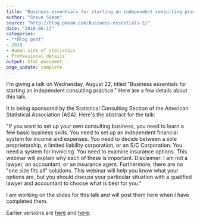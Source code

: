 ```yaml
---
title: "Business essentials for starting an independent consulting practice"
author: "Steve Simon"
source: "http://blog.pmean.com/business-essentials-2/"
date: "2018-08-17"
categories:
- "*Blog post"
- 2018
- Human side of statistics
- Professional details
output: html_document
page_update: complete
---
```


I'm giving a talk on Wednesday, August 22, titled "Business essentials for starting an independent consulting practice." Here are a few details about this talk.

<!---More--->

It is being sponsored by the Statistical Consulting Section of the American Statistical Association (ASA). Here's the abstract for the talk:

"If you want to set up your own consulting business, you need to learn a few basic business skills. You need to set up an independent financial system for income and expenses. You need to decide between a sole proprietorship, a limited liability corporation, or an S/C Corporation. You need a system for invoicing. You need to examine insurance options. This webinar will explain why each of these is important. Disclaimer: I am not a lawyer, an accountant, or an insurance agent. Furthermore, there are no "one size fits all" solutions. This webinar will help you know what your options are, but you should discuss your particular situation with a qualified lawyer and accountant to choose what is best for you."

I am working on the slides for this talk and will post them here when I have completed them.

Earlier versions are [here][sim1] and [here][sim2].
 
[sim1]: http://blog.pmean.com/business-essentials-2/
[sim2]: http://new.pmean.com/business-talk-2018/

